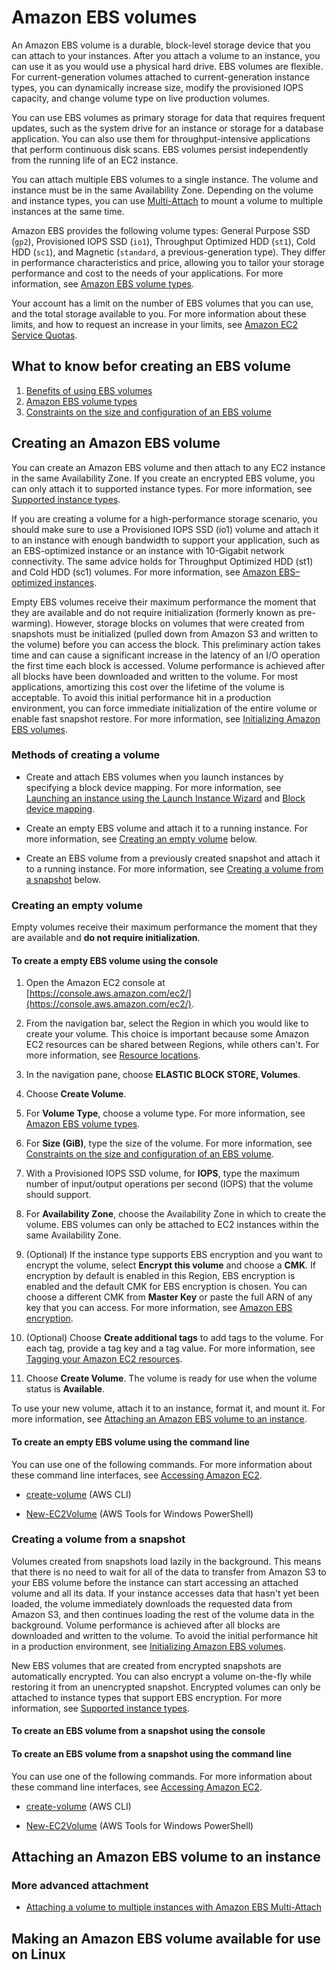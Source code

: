 # Amazon EBS volumes

An Amazon EBS volume is a durable, block-level storage device that you can attach to your instances. After you attach a volume to an instance, you can use it as you would use a physical hard drive. EBS volumes are flexible. For current-generation volumes attached to current-generation instance types, you can dynamically increase size, modify the provisioned IOPS capacity, and change volume type on live production volumes.

You can use EBS volumes as primary storage for data that requires frequent updates, such as the system drive for an instance or storage for a database application. You can also use them for throughput-intensive applications that perform continuous disk scans. EBS volumes persist independently from the running life of an EC2 instance.

You can attach multiple EBS volumes to a single instance. The volume and instance must be in the same Availability Zone. Depending on the volume and instance types, you can use [Multi-Attach](https://docs.aws.amazon.com/AWSEC2/latest/UserGuide/ebs-volumes-multi.html) to mount a volume to multiple instances at the same time.

Amazon EBS provides the following volume types: General Purpose SSD (`gp2`), Provisioned IOPS SSD (`io1`), Throughput Optimized HDD (`st1`), Cold HDD (`sc1`), and Magnetic (`standard`, a previous-generation type). They differ in performance characteristics and price, allowing you to tailor your storage performance and cost to the needs of your applications. For more information, see [Amazon EBS volume types](https://docs.aws.amazon.com/AWSEC2/latest/UserGuide/ebs-volume-types.html).


Your account has a limit on the number of EBS volumes that you can use, and the total storage available to you. For more information about these limits, and how to request an increase in your limits, see [Amazon EC2 Service Quotas](https://docs.aws.amazon.com/AWSEC2/latest/UserGuide/ec2-resource-limits.html).


## What to know befor creating an EBS volume



1. [Benefits of using EBS volumes](https://docs.aws.amazon.com/AWSEC2/latest/UserGuide/ebs-volumes.html#EBSFeatures)
2. [Amazon EBS volume types](https://docs.aws.amazon.com/AWSEC2/latest/UserGuide/ebs-volume-types.html)
3. [Constraints on the size and configuration of an EBS volume](https://docs.aws.amazon.com/AWSEC2/latest/UserGuide/volume_constraints.html)



## Creating an Amazon EBS volume

You can create an Amazon EBS volume and then attach to any EC2 instance in the same Availability Zone. If you create an encrypted EBS volume, you can only attach it to supported instance types. For more information, see [Supported instance types](https://docs.aws.amazon.com/AWSEC2/latest/UserGuide/EBSEncryption.html#EBSEncryption_supported_instances). 


If you are creating a volume for a high-performance storage scenario, you should make sure to use a Provisioned IOPS SSD (io1) volume and attach it to an instance with enough bandwidth to support your application, such as an EBS-optimized instance or an instance with 10-Gigabit network connectivity. The same advice holds for Throughput Optimized HDD (st1) and Cold HDD (sc1) volumes. For more information, see [Amazon EBS–optimized instances](https://docs.aws.amazon.com/AWSEC2/latest/UserGuide/ebs-optimized.html). 

Empty EBS volumes receive their maximum performance the moment that they are available and do not require initialization (formerly known as pre-warming). However, storage blocks on volumes that were created from snapshots must be initialized (pulled down from Amazon S3 and written to the volume) before you can access the block. This preliminary action takes time and can cause a significant increase in the latency of an I/O operation the first time each block is accessed. Volume performance is achieved after all blocks have been downloaded and written to the volume. For most applications, amortizing this cost over the lifetime of the volume is acceptable. To avoid this initial performance hit in a production environment, you can force immediate initialization of the entire volume or enable fast snapshot restore. For more information, see [Initializing Amazon EBS volumes](https://docs.aws.amazon.com/AWSEC2/latest/UserGuide/ebs-initialize.html).



### Methods of creating a volume

- Create and attach EBS volumes when you launch instances by specifying a block device mapping. For more information, see [Launching an instance using the Launch Instance Wizard](https://docs.aws.amazon.com/AWSEC2/latest/UserGuide/launching-instance.html) and [Block device mapping](https://docs.aws.amazon.com/AWSEC2/latest/UserGuide/block-device-mapping-concepts.html).

- Create an empty EBS volume and attach it to a running instance. For more information, see [Creating an empty volume](#creating-an-empty-volume) below.

- Create an EBS volume from a previously created snapshot and attach it to a running instance. For more information, see [Creating a volume from a snapshot](https://docs.aws.amazon.com/AWSEC2/latest/UserGuide/ebs-creating-volume.html#ebs-create-volume-from-snapshot) below.




### Creating an empty volume

Empty volumes receive their maximum performance the moment that they are available and **do not require initialization**. 

#### To create a empty EBS volume using the console

1. Open the Amazon EC2 console at [https://console.aws.amazon.com/ec2/](https://console.aws.amazon.com/ec2/).

2. From the navigation bar, select the Region in which you would like to create your volume. This choice is important because some Amazon EC2 resources can be shared between Regions, while others can't. For more information, see [Resource locations](https://docs.aws.amazon.com/AWSEC2/latest/UserGuide/resources.html).

3. In the navigation pane, choose **ELASTIC BLOCK STORE, Volumes**.

4. Choose **Create Volume**.

5. For **Volume Type**, choose a volume type. For more information, see [Amazon EBS volume types](https://docs.aws.amazon.com/AWSEC2/latest/UserGuide/ebs-volume-types.html).

6. For **Size (GiB)**, type the size of the volume. For more information, see [Constraints on the size and configuration of an EBS volume](https://docs.aws.amazon.com/AWSEC2/latest/UserGuide/volume_constraints.html).

7. With a Provisioned IOPS SSD volume, for **IOPS**, type the maximum number of input/output operations per second (IOPS) that the volume should support.

8. For **Availability Zone**, choose the Availability Zone in which to create the volume. EBS volumes can only be attached to EC2 instances within the same Availability Zone.

9. (Optional) If the instance type supports EBS encryption and you want to encrypt the volume, select **Encrypt this volume** and choose a **CMK**. If encryption by default is enabled in this Region, EBS encryption is enabled and the default CMK for EBS encryption is chosen. You can choose a different CMK from **Master Key** or paste the full ARN of any key that you can access. For more information, see [Amazon EBS encryption](https://docs.aws.amazon.com/AWSEC2/latest/UserGuide/EBSEncryption.html).

10. (Optional) Choose **Create additional tags** to add tags to the volume. For each tag, provide a tag key and a tag value. For more information, see [Tagging your Amazon EC2 resources](https://docs.aws.amazon.com/AWSEC2/latest/UserGuide/Using_Tags.html).

11. Choose **Create Volume**. The volume is ready for use when the volume status is **Available**.

To use your new volume, attach it to an instance, format it, and mount it. For more information, see [Attaching an Amazon EBS volume to an instance](#attaching-an-amazon-ebs-volume-to-an-instance).




#### To create an empty EBS volume using the command line

You can use one of the following commands. For more information about these command line interfaces, see [Accessing Amazon EC2](https://docs.aws.amazon.com/AWSEC2/latest/UserGuide/concepts.html#access-ec2).

- [create-volume](https://docs.aws.amazon.com/cli/latest/reference/ec2/create-volume.html) (AWS CLI)

- [New-EC2Volume](https://docs.aws.amazon.com/powershell/latest/reference/items/New-EC2Volume.html) (AWS Tools for Windows PowerShell)


### Creating a volume from a snapshot


Volumes created from snapshots load lazily in the background. This means that there is no need to wait for all of the data to transfer from Amazon S3 to your EBS volume before the instance can start accessing an attached volume and all its data. If your instance accesses data that hasn't yet been loaded, the volume immediately downloads the requested data from Amazon S3, and then continues loading the rest of the volume data in the background. Volume performance is achieved after all blocks are downloaded and written to the volume. To avoid the initial performance hit in a production environment, see  [Initializing Amazon EBS volumes](https://docs.aws.amazon.com/AWSEC2/latest/UserGuide/ebs-initialize.html).


New EBS volumes that are created from encrypted snapshots are automatically encrypted. You can also encrypt a volume on-the-fly while restoring it from an unencrypted snapshot. Encrypted volumes can only be attached to instance types that support EBS encryption. For more information, see [Supported instance types](https://docs.aws.amazon.com/AWSEC2/latest/UserGuide/EBSEncryption.html#EBSEncryption_supported_instances).

#### To create an EBS volume from a snapshot using the console





#### To create an EBS volume from a snapshot using the command line

You can use one of the following commands. For more information about these command line interfaces, see [Accessing Amazon EC2](https://docs.aws.amazon.com/AWSEC2/latest/UserGuide/concepts.html#access-ec2).

- [create-volume](https://docs.aws.amazon.com/cli/latest/reference/ec2/create-volume.html) (AWS CLI)

- [New-EC2Volume](https://docs.aws.amazon.com/powershell/latest/reference/items/New-EC2Volume.html) (AWS Tools for Windows PowerShell)

## Attaching an Amazon EBS volume to an instance




### More advanced attachment

- [Attaching a volume to multiple instances with Amazon EBS Multi-Attach ](https://docs.aws.amazon.com/AWSEC2/latest/UserGuide/ebs-volumes-multi.html)

## Making an Amazon EBS volume available for use on Linux